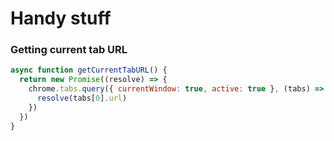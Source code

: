 # Handy stuff

### Getting current tab URL

```js
async function getCurrentTabURL() {
  return new Promise((resolve) => {
    chrome.tabs.query({ currentWindow: true, active: true }, (tabs) => {
      resolve(tabs[0].url)
    })
  })
}
```